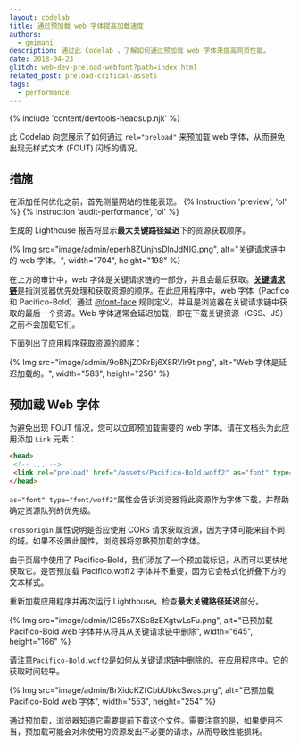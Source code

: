```yaml
---
layout: codelab
title: 通过预加载 web 字体提高加载速度
authors:
  - gmimani
description: 通过此 Codelab ，了解如何通过预加载 web 字体来提高网页性能。
date: 2018-04-23
glitch: web-dev-preload-webfont?path=index.html
related_post: preload-critical-assets
tags:
  - performance
---
```


{% include 'content/devtools-headsup.njk' %}

此 Codelab 向您展示了如何通过 `rel="preload"` 来预加载 web 字体，从而避免出现无样式文本 (FOUT) 闪烁的情况。

## 措施

在添加任何优化之前，首先测量网站的性能表现。 {% Instruction 'preview', 'ol' %} {% Instruction 'audit-performance', 'ol' %}

生成的 Lighthouse 报告将显示**最大关键路径延迟**下的资源获取顺序。

{% Img src="image/admin/eperh8ZUnjhsDlnJdNIG.png", alt="关键请求链中的 web 字体。", width="704", height="198" %}

在上方的审计中，web 字体是关键请求链的一部分，并且会最后获取。[**关键请求链**](https://developer.chrome.com/docs/lighthouse/performance/critical-request-chains/)是指浏览器优先处理和获取资源的顺序。在此应用程序中，web 字体（Pacfico 和 Pacifico-Bold）通过 [@font-face](https://developers.google.com/web/fundamentals/performance/optimizing-content-efficiency/webfont-optimization#defining_a_font_family_with_font-face) 规则定义，并且是浏览器在关键请求链中获取的最后一个资源。Web 字体通常会延迟加载，即在下载关键资源（CSS、JS）之前不会加载它们。

下面列出了应用程序获取资源的顺序：

{% Img src="image/admin/9oBNjZORrBj6X8RVlr9t.png", alt="Web 字体是延迟加载的。", width="583", height="256" %}

## 预加载 Web 字体

为避免出现 FOUT 情况，您可以立即预加载需要的 web 字体。请在文档头为此应用添加 `Link` 元素：

```html
<head>
 <!-- ... -->
 <link rel="preload" href="/assets/Pacifico-Bold.woff2" as="font" type="font/woff2" crossorigin>
</head>
```

`as="font" type="font/woff2"`属性会告诉浏览器将此资源作为字体下载，并帮助确定资源队列的优先级。

`crossorigin` 属性说明是否应使用 CORS 请求获取资源，因为字体可能来自不同的域。如果不设置此属性，浏览器将忽略预加载的字体。

由于页眉中使用了 Pacifico-Bold，我们添加了一个预加载标记，从而可以更快地获取它。是否预加载 Pacifico.woff2 字体并不重要，因为它会格式化折叠下方的文本样式。

重新加载应用程序并再次运行 Lighthouse。检查**最大关键路径延迟**部分。

{% Img src="image/admin/lC85s7XSc8zEXgtwLsFu.png", alt="已预加载 Pacifico-Bold web 字体并从将其从关键请求链中删除", width="645", height="166" %}

请注意`Pacifico-Bold.woff2`是如何从关键请求链中删除的。在应用程序中。它的获取时间较早。

{% Img src="image/admin/BrXidcKZfCbbUbkcSwas.png", alt="已预加载 Pacifico-Bold web 字体", width="553", height="254" %}

通过预加载，浏览器知道它需要提前下载这个文件。需要注意的是，如果使用不当，预加载可能会对未使用的资源发出不必要的请求，从而导致性能损耗。
